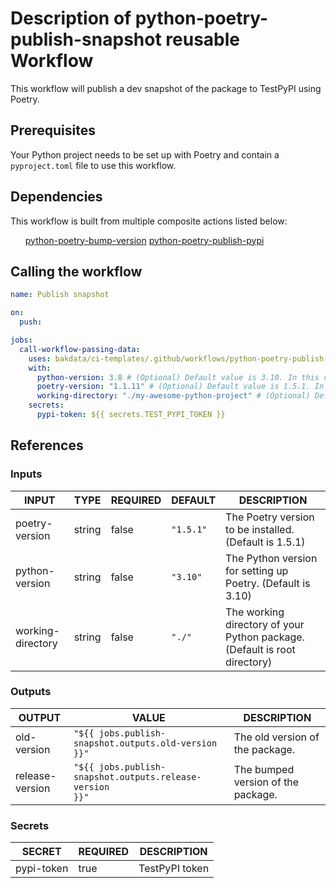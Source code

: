 <h1>Description of python-poetry-publish-snapshot reusable Workflow</h1>

This workflow will publish a dev snapshot of the package to TestPyPI using Poetry.

<h2>Prerequisites</h2>

Your Python project needs to be set up with Poetry and contain a <code>pyproject.toml</code> file to use this workflow.

<h2>Dependencies</h2>

This workflow is built from multiple composite actions listed below:

<ul>
<a href="https://github.com/bakdata/ci-templates/tree/main/actions/python-poetry-bump-version">python-poetry-bump-version</a>
<a href="https://github.com/bakdata/ci-templates/tree/main/actions/python-poetry-publish-pypi">python-poetry-publish-pypi</a>
</ul>

<h2>Calling the workflow</h2>

```yaml
name: Publish snapshot

on:
  push:

jobs:
  call-workflow-passing-data:
    uses: bakdata/ci-templates/.github/workflows/python-poetry-publish-snapshot.yaml@main
    with:
      python-version: 3.8 # (Optional) Default value is 3.10. In this case Poetry is installed with Python 3.8
      poetry-version: "1.1.11" # (Optional) Default value is 1.5.1. In this case Poetry version 1.1.11 is installed
      working-directory: "./my-awesome-python-project" # (Optional) Default value is the root directory of your repository. In this case all the files to the given path are published
    secrets:
      pypi-token: ${{ secrets.TEST_PYPI_TOKEN }}
```

<h2>References</h2>

<h3>Inputs</h3>

<!-- AUTO-DOC-INPUT:START - Do not remove or modify this section -->

|       INPUT       |  TYPE  | REQUIRED |  DEFAULT  |                                DESCRIPTION                                |
|-------------------|--------|----------|-----------|---------------------------------------------------------------------------|
|  poetry-version   | string |  false   | <code>"1.5.1"</code> |          The Poetry version to be installed. (Default is 1.5.1)           |
|  python-version   | string |  false   | <code>"3.10"</code>  |        The Python version for setting up Poetry. (Default is 3.10)        |
| working-directory | string |  false   |  <code>"./"</code>   | The working directory of your Python package. (Default is root directory) |

<!-- AUTO-DOC-INPUT:END -->

<h3>Outputs</h3>

<!-- AUTO-DOC-OUTPUT:START - Do not remove or modify this section -->

|     OUTPUT      |                          VALUE                           |            DESCRIPTION             |
|-----------------|----------------------------------------------------------|------------------------------------|
|   old-version   |   <code>"${{ jobs.publish-snapshot.outputs.old-version }}"</code>   |  The old version of the package.   |
| release-version | <code>"${{ jobs.publish-snapshot.outputs.release-version }}"</code> | The bumped version of the package. |

<!-- AUTO-DOC-OUTPUT:END -->

<h3>Secrets</h3>

<!-- AUTO-DOC-SECRETS:START - Do not remove or modify this section -->

|   SECRET   | REQUIRED |  DESCRIPTION   |
|------------|----------|----------------|
| pypi-token |   true   | TestPyPI token |

<!-- AUTO-DOC-SECRETS:END -->
